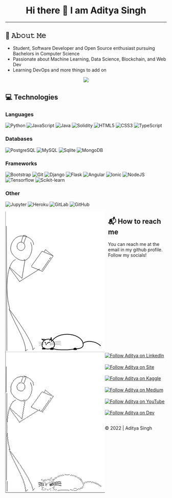 <h1 align="center">Hi there 👋 I am Aditya Singh</h1>
<hr>

<!-- - 🔭 I’m currently working on ...
- 🌱 I’m currently learning ...
- 👯 I’m looking to collaborate on ...
- 🤔 I’m looking for help with ...
- 💬 Ask me about ...
- 📫 How to reach me: ...
- 😄 Pronouns: ...
- ⚡ Fun fact: ... -->

## :book: 𝙰𝚋𝚘𝚞𝚝 𝙼𝚎
- Student, Software Developer and Open Source enthusiast pursuing Bachelors in Computer Science
- Passionate about Machine Learning, Data Science, Blockchain, and Web Dev
- Learning DevOps and more things to add on

<!-- ![Aditya's GitHub stats](https://github-readme-stats.vercel.app/api?username=aditya172926&show_icons=true&theme=tokyonight) -->

<p align='center'>
  <a href="#"><img src="https://github-readme-stats.vercel.app/api?username=aditya172926&show_icons=true&count_private=true&theme=tokyonight"></a>
</p>

## 💻 Technologies
### Languages
![Python](https://img.shields.io/badge/-Python-black?style=flat-square&logo=Python)
![JavaScript](https://img.shields.io/badge/-JavaScript-black?style=flat-square&logo=javascript)
![Java](https://img.shields.io/badge/-java-E34A86?style=flat-square&logo=java)
![Solidity](https://img.shields.io/badge/-Solidity-black?style=flat-square&logo=Solidity)
![HTML5](https://img.shields.io/badge/-HTML5-E34F26?style=flat-square&logo=html5&logoColor=white)
![CSS3](https://img.shields.io/badge/-CSS3-1572B6?style=flat-square&logo=css3)
![TypeScript](https://img.shields.io/badge/-TypeScript-white?style=flat-square&logo=typescript)

### Databases
![PostgreSQL](https://img.shields.io/badge/-PostgreSQL-black?style=flat-square&logo=postgresql)
![MySQL](https://img.shields.io/badge/-MySQL-black?style=flat-square&logo=mysql)
![Sqlite](https://img.shields.io/badge/-sqlite-black?style=flat-square&logo=sqlite)
![MongoDB](https://img.shields.io/badge/-mongodb-black?style=flat-square&logo=mongodb)

### Frameworks
![Bootstrap](https://img.shields.io/badge/-Bootstrap-white?style=flat-square&logo=bootstrap)
![Git](https://img.shields.io/badge/-Git-black?style=flat-square&logo=git)
![Django](https://img.shields.io/badge/-Django-darkgreen?style=flat-square&logo=Django)
![Flask](https://img.shields.io/badge/-Flask-black?style=flat-square&logo=Flask)
![Angular](https://img.shields.io/badge/-Angular-ff0000?style=flat-square&logo=Angular)
![Ionic](https://img.shields.io/badge/-Ionic-black?style=flat-square&logo=Ionic)
![NodeJS](https://img.shields.io/badge/-NodeJs-black?style=flat-square&logo=nodejs)
![Tensorflow](https://img.shields.io/badge/-Tensorflow-black?style=flat-square&logo=Tensorflow)
![Scikit-learn](https://img.shields.io/badge/-scikit_learn-white?style=flat-square&logo=scikitlearn)

### Other
![Jupyter](https://img.shields.io/badge/-Jupyter-black?style=flat-square&logo=jupyter)
![Heroku](https://img.shields.io/badge/-Heroku-430098?style=flat-square&logo=heroku)
![GitLab](https://img.shields.io/badge/-GitLab-FCA121?style=flat-square&logo=gitlab)
![GitHub](https://img.shields.io/badge/-GitHub-181717?style=flat-square&logo=github)



<img align="left" style="padding-right:10px;" src = "https://github.com/aditya172926/aditya172926/blob/main/gif_light_mode.gif#gh-light-mode-only"/>
<img align="left" padding-right=10px; src = "https://github.com/aditya172926/aditya172926/blob/main/gif_dark.gif#gh-dark-mode-only"/>
<!--   ![Gif_light_mode](https://github.com/aditya172926/aditya172926/blob/main/gif_light_mode.gif#gh-light-mode-only)
![Gif_dark_mode](https://github.com/aditya172926/aditya172926/blob/main/gif_dark.gif#gh-dark-mode-only)  -->
  
## :mailbox_with_mail: How to reach me
You can reach me at the email in my github profile. Follow my socials!<br><br>
[<img src="https://img.shields.io/badge/LinkedIn-0077B5?style=for-the-badge&logo=linkedin&logoColor=white" height="40em" align="center" alt="Follow Aditya on LinkedIn" title="Follow Aditya on LinkedIn"/>](https://www.linkedin.com/in/aditya-26/) <br><br>
[<img src="https://img.shields.io/badge/website-000000?style=for-the-badge&logo=About.me&logoColor=white" height="40em" padding="5%" align="center" alt="Follow Aditya on Site" title="Follow Aditya on site"/>](https://aditya26sg.pythonanywhere.com/) <br><br>
[<img src="https://img.shields.io/badge/Kaggle-20BEFF?style=for-the-badge&logo=Kaggle&logoColor=white" height="40em" padding="5%" align="center" alt="Follow Aditya on Kaggle" title="Follow Aditya on Kaggle"/>](https://www.kaggle.com/aditya26sg)<br><br>
[<img src="https://img.shields.io/badge/Medium-12100E?style=for-the-badge&logo=medium&logoColor=white" height="40em" padding="5%" align="center" alt="Follow Aditya on Medium" title="Follow Aditya on Medium"/>](https://medium.com/@aditya26sg)<br><br>
[<img src="https://img.shields.io/badge/YouTube-FF0000?style=for-the-badge&logo=youtube&logoColor=white" height="40em" padding="5%" align="center" alt="Follow Aditya on YouTube" title="Subscribe to YouTube"/>](https://www.youtube.com/channel/UC_Uf_dG5U5dd7FWpL7NA2GQ)<br><br>
[<img src="https://img.shields.io/badge/dev.to-0A0A0A?style=for-the-badge&logo=devdotto&logoColor=white" height="40em" padding="5%" align="center" alt="Follow Aditya on Dev" title="Follow Aditya on Dev"/>](https://dev.to/aditya172926)

<br>
© 2022 | Aditya Singh
<br><br>
<!-- 
<h2 align="center">My Contributions Graph</h2>

![](https://activity-graph.herokuapp.com/graph?username=aditya172926&theme=xcode) -->

Readme stats credit- [github-readme-stats](https://github.com/anuraghazra/github-readme-stats)

